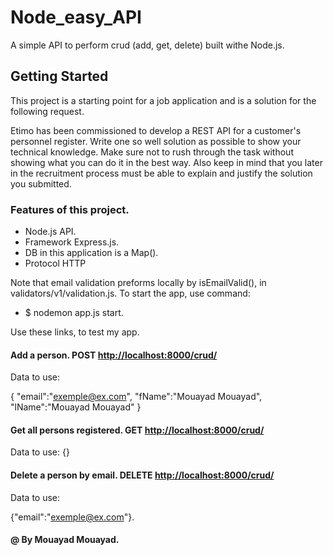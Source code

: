 # Node_easy_API

A simple API to perform crud (add, get, delete) built withe Node.js.

## Getting Started

This project is a starting point for a job application and is a solution for the following request.

Etimo has been commissioned to develop a REST API for a customer's personnel register. Write one so well
solution as possible to show your technical knowledge. Make sure not to rush through
the task without showing what you can do it in the best way. Also keep in mind that you later in
the recruitment process must be able to explain and justify the solution you submitted.

### Features of this project.
- Node.js API. 
- Framework Express.js.
- DB in this application is a Map().
- Protocol HTTP


Note that email validation preforms locally by isEmailValid(), in validators/v1/validation.js.
To start the app, use command:

- $ nodemon app.js start.

Use these links, to test my app.

#### Add a person. POST [http://localhost:8000/crud/](http://localhost:8000/crud/)

Data to use:

{
"email":"[exemple@ex.com](mailto:exemple@ex.com)",
"fName":"Mouayad Mouayad",
"lName":"Mouayad Mouayad"
}

#### Get all persons registered. GET [http://localhost:8000/crud/](http://localhost:8000/crud/)

Data to use:
{}

#### Delete a person by email. DELETE [http://localhost:8000/crud/](http://localhost:8000/crud/)

Data to use:

{"email":"[exemple@ex.com](mailto:exemple@ex.com)"}.

#### @ By Mouayad Mouayad.
